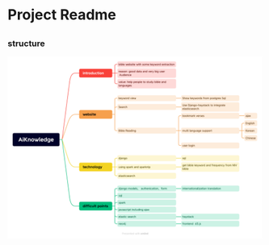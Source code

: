 # Project Readme
<!-- <h1> 一级标题 </h1> -->

## 
###  structure

![process](./resources/AiKnowledge.png)


#####  
<!-- <h5> 五级标题 -->

######  
<!-- <h6> 六级标题 -->